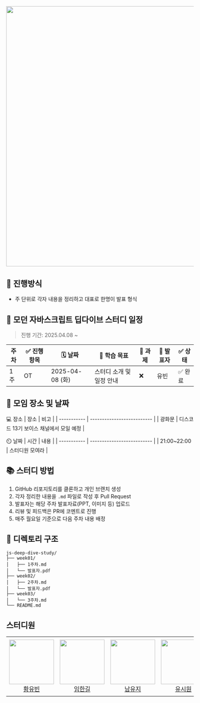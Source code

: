 ## <img src="https://velog.velcdn.com/images/narcoker/post/9c9f1651-931c-49b2-9f57-8a879b432bd4/image.png" width="700" />

## 🎈 진행방식
- 주 단위로 각자 내용을 정리하고 대표로 한명이 발표 형식
  
## 📘 모던 자바스크립트 딥다이브 스터디 일정
> 진행 기간: 2025.04.08 ~

| 주차 | ✅ 진행 항목 | 🗓️ 날짜         | 📌 학습 목표                  | 📝 과제 | 👥 발표자 | ✅ 상태  |
|-----|-------------|----------------|------------------------------|--------|-----------|--------|
| 1주 | OT          | 2025-04-08 (화) | 스터디 소개 및 일정 안내       | ❌     | 유빈       | ✅ 완료 |

## 📌 모임 장소 및 날짜
💻 장소
| 장소        | 비고                       |
| ----------- | -------------------------- |
| 광화문 | 디스코드 13기 보이스 채널에서 모일 예정 |

⏲️ 날짜
| 시간        | 내용                       |
| ----------- | -------------------------- |
| 21:00~22:00 | 스터디원 모여라 |

## 📚 스터디 방법
1. GitHub 리포지토리를 클론하고 개인 브랜치 생성
2. 각자 정리한 내용을 `.md` 파일로 작성 후 Pull Request
3. 발표자는 해당 주차 발표자료(PPT, 이미지 등) 업로드
4. 리뷰 및 피드백은 PR에 코멘트로 진행
5. 매주 월요일 기준으로 다음 주차 내용 배정

## 📂 디렉토리 구조

```
js-deep-dive-study/
├── week01/
│   ├── 1주차.md
│   └── 발표자.pdf
├── week02/
│   ├── 2주차.md
│   └── 발표자.pdf
├── week03/
│   └── 3주차.md
└── README.md
```
##  스터디원
<table>
  <tr height="160px">
    <td align="center">
      <a href="https://github.com/YouVin"><img height="120px" width="120px" src="https://avatars.githubusercontent.com/YouVin"/></a>
      <br />
      <a href="https://github.com/YouVin">황유빈</a>
    </td>
    <td align="center">
      <a href="https://github.com/onewayay"><img height="120px" width="120px" src="https://avatars.githubusercontent.com/onewayay"/></a>
      <br />
      <a href="https://github.com/onewayay">임한길</a>
    </td>
    <td align="center">
      <a href="https://github.com/mumuyuji"><img height="120px" width="120px" src="https://avatars.githubusercontent.com/mumuyuji"/></a>
      <br />
      <a href="https://github.com/mumuyuji">남유지</a>
    </td>
     <td align="center">
      <a href="https://github.com/SiwonYoo"><img height="120px" width="120px" src="https://avatars.githubusercontent.com/SiwonYoo"/></a>
      <br />
      <a href="https://github.com/SiwonYoo">유시원</a>
    </td>
     <td align="center">
      <a href="https://github.com/Jinseob92"><img height="120px" width="120px" src="https://avatars.githubusercontent.com/Jinseob92"/></a>
      <br />
      <a href="https://github.com/Jinseob92">김진섭</a>
    </td>
  </tr>
</table>
